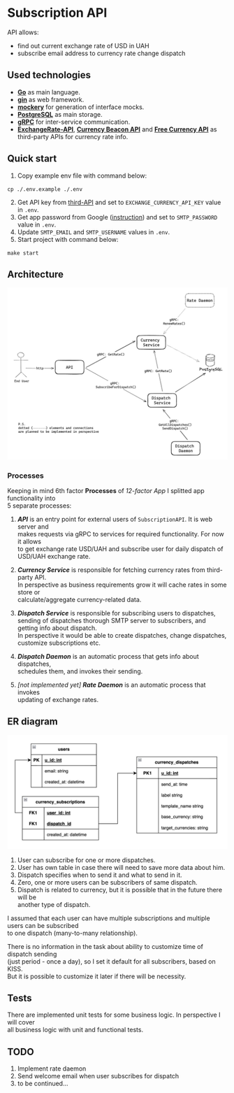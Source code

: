 # Subscription API

API allows:
- find out current exchange rate of USD in UAH
- subscribe email address to currency rate change dispatch

## Used technologies

- __[Go](https://go.dev/)__ as main language.
- __[gin](https://gin-gonic.com/docs/)__ as web framework.
- __[mockery](https://vektra.github.io/mockery/latest/)__ for generation of interface mocks.
- __[PostgreSQL](https://www.postgresql.org/)__ as main storage.
- __[gRPC](https://grpc.io/)__ for inter-service communication.
- __[ExchangeRate-API](https://www.exchangerate-api.com/)__, __[Currency Beacon API](https://currencybeacon.com/)__ and __[Free Currency API](https://github.com/fawazahmed0/exchange-api)__ as third-party APIs for currency rate info.

## Quick start

1. Copy example env file with command below:
```
cp ./.env.example ./.env
```
2. Get API key from [third-API](https://app.exchangerate-api.com/) and set to `EXCHANGE_CURRENCY_API_KEY` value in `.env`.
3. Get app password from Google ([instruction](https://support.google.com/mail/answer/185833?hl=en)) and set to `SMTP_PASSWORD` value in `.env`.
4. Update `SMTP_EMAIL` and `SMTP_USERNAME` values in `.env`.
5. Start project with command below:
```
make start
```


## Architecture
![desired achitecture](docs/architecture.png)

### Processes

Keeping in mind 6th factor __Processes__ of _12-factor App_ I splitted app functionality into \
5 separate processes:


1. ___API___ is an entry point for external users of `SubscriptionAPI`. It is web server and\
makes requests via gRPC to services for required functionality. For now it allows \
to get exchange rate USD/UAH and subscribe user for daily dispatch of USD/UAH exchange rate.

2. ___Currency Service___ is responsible for fetching currency rates from third-party API. \
In perspective as business requirements grow it will cache rates in some store or \
calculate/aggregate currency-related data.

3. ___Dispatch Service___ is responsible for subscribing users to dispatches, \
sending of dispatches thorough SMTP server to subscribers, and getting info about dispatch.\
In perspective it would be able to create dispatches, change dispatches, \
customize subscriptions etc.

4. ___Dispatch Daemon___ is an automatic process that gets info about dispatches, \
schedules them, and invokes their sending.

5. _[not implemented yet]_ ___Rate Daemon___ is an automatic process that invokes \
updating of exchange rates.


## ER diagram

![ER diagram](docs/er-diagram.png)

1. User can subscribe for one or more dispatches.
2. User has own table in case there will need to save more data about him.
3. Dispatch specifies when to send it and what to send in it.
4. Zero, one or more users can be subscribers of same dispatch.
5. Dispatch is related to currency, but it is possible that in the future there will be \
another type of dispatch.

I assumed that each user can have multiple subscriptions and multiple users can be subscribed\
to one dispatch (many-to-many relationship).

There is no information in the task about ability to customize time of dispatch sending \
(just period - once a day), so I set it default for all subscribers, based on KISS. \
But it is possible to customize it later if there will be necessity.

## Tests
There are implemented unit tests for some business logic. In perspective I will cover \
all business logic with unit and functional tests.


## TODO
1. Implement rate daemon
2. Send welcome email when user subscribes for dispatch
4. to be continued...
